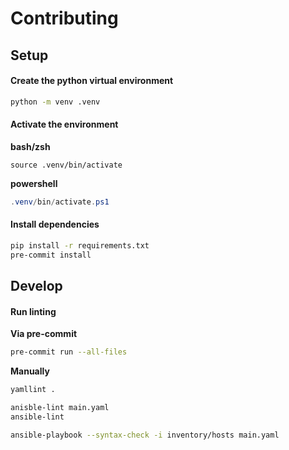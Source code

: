 # Contributing
## Setup
#### Create the python virtual environment
```bash
python -m venv .venv
```

#### Activate the environment

**bash/zsh**

```
source .venv/bin/activate
```

**powershell**
```powershell
.venv/bin/activate.ps1
```

#### Install dependencies
```bash
pip install -r requirements.txt
pre-commit install
```

## Develop
#### Run linting
**Via pre-commit**
```bash
pre-commit run --all-files
```

**Manually**
```bash
yamllint .

anisble-lint main.yaml
ansible-lint

ansible-playbook --syntax-check -i inventory/hosts main.yaml
```
